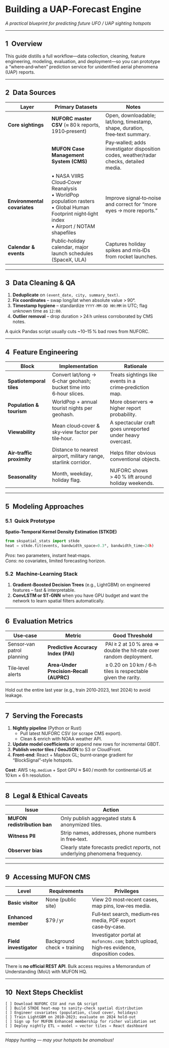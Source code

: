 # Building a UAP‑Forecast Engine  
*A practical blueprint for predicting future UFO / UAP sighting hotspots*  

---

## 1 Overview  
This guide distills a full workflow—data collection, cleaning, feature engineering, modeling, evaluation, and deployment—so you can prototype a “where‑and‑when” prediction service for unidentified aerial phenomena (UAP) reports.

---

## 2 Data Sources  

| Layer | Primary Datasets | Notes |
|-------|------------------|-------|
| **Core sightings** | **NUFORC master CSV** (≈ 80 k reports, 1910‑present)  | Open, downloadable; lat/long, timestamp, shape, duration, free‑text summary. |
| | **MUFON Case Management System (CMS)** | Pay‑walled; adds investigator disposition codes, weather/radar checks, detailed media. |
| **Environmental covariates** | • NASA VIIRS Cloud‑Cover Reanalysis  <br>• WorldPop population rasters  <br>• Global Human Footprint night‑light index  <br>• Airport / NOTAM shapefiles  | Improve signal‑to‑noise and correct for “more eyes → more reports.” |
| **Calendar & events** | Public‑holiday calendar, major launch schedules (SpaceX, ULA) | Captures holiday spikes and mis‑IDs from rocket launches. |

---

## 3 Data Cleaning & QA  

1. **Deduplicate** on `(event_date, city, summary_text)`.  
2. **Fix coordinates** – swap long/lat when absolute value > 90°.  
3. **Timestamp hygiene** – standardize `YYYY‑MM‑DD HH:MM` in UTC; flag unknown time as `12:00`.  
4. **Outlier removal** – drop duration > 24 h unless corroborated by CMS notes.  

A quick Pandas script usually cuts ~10–15 % bad rows from NUFORC.

---

## 4 Feature Engineering  

| Block | Implementation | Rationale |
|-------|---------------|-----------|
| **Spatiotemporal tiles** | Convert lat/long → 6‑char geohash; bucket time into 6‑hour slices. | Treats sightings like events in a crime‑prediction map. |
| **Population & tourism** | WorldPop + annual tourist nights per geohash. | More observers ⇒ higher report probability. |
| **Viewability** | Mean cloud‑cover & sky‑view factor per tile‑hour. | A spectacular craft goes unreported under heavy overcast. |
| **Air‑traffic proximity** | Distance to nearest airport, military range, starlink corridor. | Helps filter obvious conventional objects. |
| **Seasonality** | Month, weekday, holiday flag. | NUFORC shows > 40 % lift around holiday weekends. |

---

## 5 Modeling Approaches  

### 5.1 Quick Prototype  
**Spatio‑Temporal Kernel Density Estimation (STKDE)**  
```python
from skspatial_stats import stkde
heat = stkde.fit(events, bandwidth_space=0.3°, bandwidth_time=24h)
```
*Pros*: two parameters, instant heat‑maps.  
*Cons*: no covariates, limited forecasting horizon.

### 5.2 Machine‑Learning Stack  
1. **Gradient‑Boosted Decision Trees** (e.g., LightGBM) on engineered features – fast & interpretable.  
2. **ConvLSTM or ST‑GNN** when you have GPU budget and want the network to learn spatial filters automatically.  

---

## 6 Evaluation Metrics  

| Use‑case | Metric | Good Threshold |
|----------|--------|----------------|
| Sensor‑van patrol planning | **Predictive Accuracy Index (PAI)** | PAI ≥ 2 at 10 % area ⇒ double the hit‑rate over random deployment. |
| Tile‑level alerts | **Area‑Under Precision‑Recall (AUPRC)** | ≥ 0.20 on 10 km / 6‑h tiles is respectable given the rarity. |

Hold out the entire last year (e.g., train 2010‑2023, test 2024) to avoid leakage.

---

## 7 Serving the Forecasts  

1. **Nightly pipeline** (Python or Rust)  
   * Pull latest NUFORC CSV (or scrape CMS export).  
   * Clean & enrich with NOAA weather API.  
2. **Update model coefficients** or append new rows for incremental GBDT.  
3. **Publish vector tiles / GeoJSON** to S3 or CloudFront.  
4. **Front‑end**: React + Mapbox GL; burnt‑orange gradient for “BlockSignal”‑style hotspots.

**Cost**: AWS `t4g.medium` + Spot GPU ≈ \$40 / month for continental‑US at 10 km × 6 h resolution.

---

## 8 Legal & Ethical Caveats  

| Issue | Action |
|-------|--------|
| **MUFON redistribution ban** | Only publish aggregated stats & anonymized tiles. |
| **Witness PII** | Strip names, addresses, phone numbers in free‑text. |
| **Observer bias** | Clearly state forecasts predict *reports*, not underlying phenomena frequency. |

---

## 9 Accessing MUFON CMS  

| Level | Requirements | Privileges |
|-------|--------------|------------|
| **Basic visitor** | None (public site) | View 20 most‑recent cases, map pins, low‑res media. |
| **Enhanced member** | \$79 / yr | Full‑text search, medium‑res media, PDF export case‑by‑case. |
| **Field investigator** | Background check + training | Investigator portal at `mufoncms.com`; batch upload, high‑res evidence, disposition codes. |

There is **no official REST API**. Bulk access requires a Memorandum of Understanding (MoU) with MUFON HQ.

---

## 10 Next Steps Checklist  

```text
[ ] Download NUFORC CSV and run QA script  
[ ] Build STKDE heat‑map to sanity‑check spatial distribution  
[ ] Engineer covariates (population, cloud cover, holidays)  
[ ] Train LightGBM on 2010‑2023; evaluate on 2024 hold‑out  
[ ] Sign up for MUFON Enhanced membership for richer validation set  
[ ] Deploy nightly ETL → model → vector tiles → React dashboard  
```

---

*Happy hunting — may your hotspots be anomalous!*  
